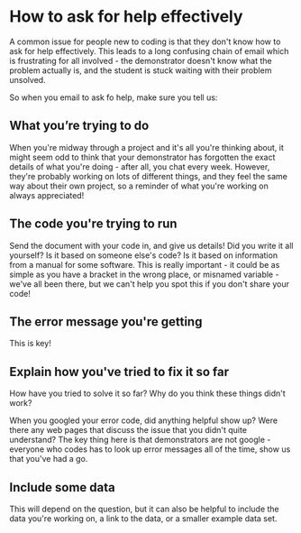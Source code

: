 # How to ask for help effectively

A common issue for people new to coding is that they don't know how to ask for help effectively. This leads to a long confusing chain of email which is frustrating for all involved - the demonstrator doesn't know what the problem actually is, and the student is stuck waiting with their problem unsolved.

So when you email to ask fo help, make sure you tell us:

## What you’re trying to do

When you're midway through a project and it's all you're thinking about, it might seem odd to think that your demonstrator has forgotten the exact details of what you're doing - after all, you chat every week. However, they're probably working on lots of different things, and they feel the same way about their own project, so a reminder of what you're working on always appreciated!

## The code you're trying to run

Send the document with your code in, and give us details! Did you write it all yourself? Is it based on someone else's code? Is it based on information from a manual for some software. This is really important - it could be as simple as you have a bracket in the wrong place, or misnamed variable - we've all been there, but we can't help you spot this if you don't share your code!

## The error message you're getting

This is key!

## Explain how you've tried to fix it so far

How have you tried to solve it so far? Why do you think these things didn't work?

When you googled your error code, did anything helpful show up? Were there any web pages that discuss the issue that you didn't quite understand? The key thing here is that demonstrators are not google - everyone who codes has to look up error messages all of the time, show us that you've had a go.

## Include some data

This will depend on the question, but it can also be helpful to include the data you're working on, a link to the data, or a smaller example data set.
